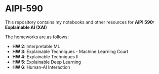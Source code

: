 # AIPI-590

This repository contains my notebooks and other resources for **AIPI 590: Explainable AI (XAI)**

The homeworks are as follows:

- **HW 2**: Interpretable ML
- **HW 3**: Explainable Techniques - Machine Learning Court
- **HW 4**: Explainable Techniques II
- **HW 5**: Explainable Deep Learning
- **HW 6**: Human-AI Interaction
